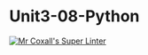 # Unit3-08-Python
[![Mr Coxall's Super Linter](https://github.com/ICS3U-C-Programming-TonyG/Unit3-08-Python/workflows/Mr%20Coxall's%20Super%20Linter/badge.svg)](https://github.com/ICS3U-C-Programming-TonyG/Unit3-08-Python/actions/)
